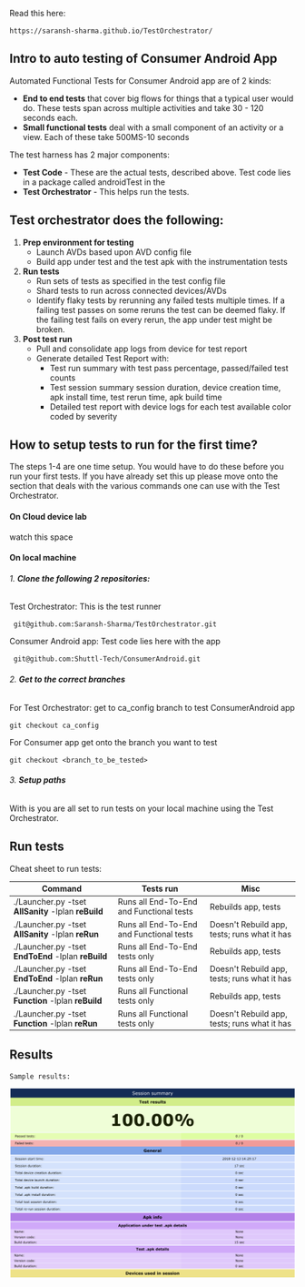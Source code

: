 

Read this here:

    https://saransh-sharma.github.io/TestOrchestrator/
    
## Intro to auto testing of Consumer Android App
Automated Functional Tests for Consumer Android app are of 2 kinds:
 - **End to end tests** that cover big flows for things that a typical user would do. 
 These tests span across multiple activities and take 30 - 120 seconds each.
 - **Small functional tests** deal with a small component of an activity or a view. Each of these take 500MS-10 seconds 


The test harness has 2 major components:

- **Test Code** - These are the actual tests, described above. 
Test code lies in a package called androidTest in the 
- **Test Orchestrator** - This helps run the tests. 

## Test orchestrator does the following:
 
 1. **Prep environment for testing**
    - Launch AVDs based upon AVD config file
    - Build app under test and the test apk with the instrumentation tests
 2. **Run tests** 
    - Run sets of tests as specified in the test config file	
    - Shard tests to run across connected devices/AVDs 
    - Identify flaky tests by rerunning any failed tests multiple times. If a failing test passes on some reruns the test can be deemed flaky. If the failing test fails on every rerun, the app under test might be broken. 
 3. **Post test run**
    - Pull and consolidate app logs from device for test report
    - Generate detailed Test Report with:
        * Test run summary with test pass percentage, passed/failed test counts
        * Test session summary session duration, device creation time, apk install time, test rerun time, apk build time
        * Detailed test report with device logs for each test available color coded by severity  
        
    
## How to setup tests to run for the first time?
The steps 1-4 are one time setup. You would have to do these before you run your first tests. 
If you have already set this up please move onto the section that deals with the various commands one can use with the Test Orchestrator.

#### On Cloud device lab
watch this space
#### On local machine

###### 1. **Clone the following 2 repositories:**

Test Orchestrator: This is the test runner

     git@github.com:Saransh-Sharma/TestOrchestrator.git

Consumer Android app: Test code lies here with the app

     git@github.com:Shuttl-Tech/ConsumerAndroid.git
     

###### 2. **Get to the correct branches**

For Test Orchestrator: get to ca_config branch to test ConsumerAndroid app
    
    git checkout ca_config
    
For Consumer app get onto the branch you want to test
    
    git checkout <branch_to_be_tested>
    
###### 3. **Setup paths** 

With is you are all set to run tests on your local machine using the Test Orchestrator.

## Run tests

Cheat sheet to run tests:

|   Command               |Tests run                          |Misc                         |
|--------------------------------------------|-------------------------------|-------------------------------|
|./Launcher.py -tset **AllSanity** -lplan **reBuild**|Runs all End-To-End and Functional tests|Rebuilds app, tests|
|./Launcher.py -tset **AllSanity** -lplan **reRun**  |Runs all End-To-End and Functional tests|Doesn't Rebuild app, tests; runs what it has|
|./Launcher.py -tset **EndToEnd** -lplan **reBuild** |Runs all End-To-End tests only|Rebuilds app, tests|
|./Launcher.py -tset **EndToEnd** -lplan **reRun**   |Runs all End-To-End tests only|Doesn't Rebuild app, tests; runs what it has|
|./Launcher.py -tset **Function** -lplan **reBuild** |Runs all Functional tests only|Rebuilds app, tests|
|./Launcher.py -tset **Function** -lplan **reRun**   |Runs all Functional tests only|Doesn't Rebuild app, tests; runs what it has|


   


## Results
    Sample results:
     
![Test Results Sample](https://raw.githubusercontent.com/Saransh-Sharma/TestOrchestrator/master/ResultsScreenshot.png)

